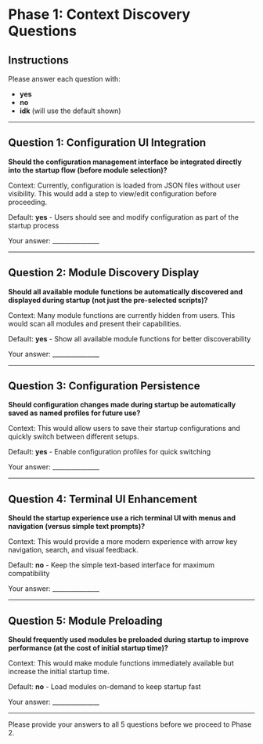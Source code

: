 # Phase 1: Context Discovery Questions

## Instructions
Please answer each question with:
- **yes** 
- **no**
- **idk** (will use the default shown)

---

## Question 1: Configuration UI Integration

**Should the configuration management interface be integrated directly into the startup flow (before module selection)?**

Context: Currently, configuration is loaded from JSON files without user visibility. This would add a step to view/edit configuration before proceeding.

Default: **yes** - Users should see and modify configuration as part of the startup process

Your answer: _______________

---

## Question 2: Module Discovery Display

**Should all available module functions be automatically discovered and displayed during startup (not just the pre-selected scripts)?**

Context: Many module functions are currently hidden from users. This would scan all modules and present their capabilities.

Default: **yes** - Show all available module functions for better discoverability

Your answer: _______________

---

## Question 3: Configuration Persistence

**Should configuration changes made during startup be automatically saved as named profiles for future use?**

Context: This would allow users to save their startup configurations and quickly switch between different setups.

Default: **yes** - Enable configuration profiles for quick switching

Your answer: _______________

---

## Question 4: Terminal UI Enhancement

**Should the startup experience use a rich terminal UI with menus and navigation (versus simple text prompts)?**

Context: This would provide a more modern experience with arrow key navigation, search, and visual feedback.

Default: **no** - Keep the simple text-based interface for maximum compatibility

Your answer: _______________

---

## Question 5: Module Preloading

**Should frequently used modules be preloaded during startup to improve performance (at the cost of initial startup time)?**

Context: This would make module functions immediately available but increase the initial startup time.

Default: **no** - Load modules on-demand to keep startup fast

Your answer: _______________

---

Please provide your answers to all 5 questions before we proceed to Phase 2.